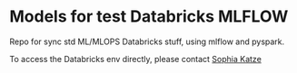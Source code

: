 # Models for test Databricks MLFLOW
Repo for sync std ML/MLOPS Databricks stuff, using mlflow and pyspark.

To access the Databricks env directly, please contact [Sophia Katze](mailto:sophia.helena.paula@gmail.com?subject=[GitHub]%20Databricks%20MLflow)